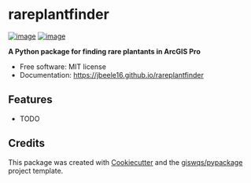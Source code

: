 # rareplantfinder


[![image](https://img.shields.io/pypi/v/rareplantfinder.svg)](https://pypi.python.org/pypi/rareplantfinder)
[![image](https://img.shields.io/conda/vn/conda-forge/rareplantfinder.svg)](https://anaconda.org/conda-forge/rareplantfinder)


**A Python package for finding rare plantants in ArcGIS Pro**


-   Free software: MIT license
-   Documentation: https://jbeele16.github.io/rareplantfinder
    

## Features

-   TODO

## Credits

This package was created with [Cookiecutter](https://github.com/cookiecutter/cookiecutter) and the [giswqs/pypackage](https://github.com/giswqs/pypackage) project template.
